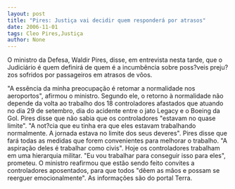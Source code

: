 ```yaml
---
layout: post
title: "Pires: Justiça vai decidir quem responderá por atrasos"
date: 2006-11-01
tags: Cleo Pires,Justiça
author: None
---
```



O ministro da Defesa, Waldir Pires, disse, em entrevista nesta tarde,&nbsp;que o Judiciário é quem definirá de quem é a incumbência sobre&nbsp;poss?veis preju?zos sofridos por passageiros em atrasos de vôos.&nbsp; 

\"A essência da minha preocupação é retomar a normalidade nos aeroportos\", afirmou o ministro. 
Segundo ele, o retorno à normalidade não depende da volta ao trabalho dos 18 controladores afastados que atuando no dia 29 de setembro, dia do acidente entre o jato Legacy e o Boeing da Gol. 
Pires disse que não sabia que os controladores \"estavam no quase limite\". \"A not?cia que eu tinha era que eles estavam trabalhando normalmente. A jornada estava no limite dos seus deveres\". 
Pires disse que fará todas as medidas que forem convenientes para melhorar o trabalho. \"A aspiração deles é trabalhar como civis\". Hoje os controladores trabalham em uma hierarquia militar. \"Eu vou trabalhar para conseguir isso para eles\", prometeu. 
O ministro reafirmou que estão sendo feito convites a controladores aposentados, para que todos \"dêem as mãos e possam se reerguer emocionalmente\". 
As informações são do portal Terra. 